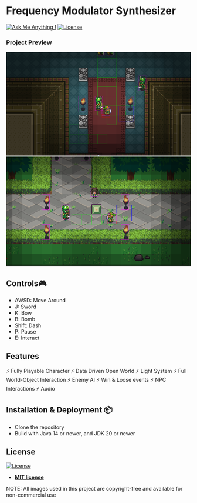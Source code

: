 # Frequency Modulator Synthesizer

[![Ask Me Anything !](https://img.shields.io/badge/ask%20me-linkedin-1abc9c.svg)](https://www.linkedin.com/in/diegorr/)
[![License](http://img.shields.io/:license-mit-blue.svg?style=flat-square)](http://badges.mit-license.org)

### Project Preview
<img src="Content/Tiles/Showcase1.png" width="900">
<img src="Content/Tiles/Showcase2.png" width="900">

## Controls🎮 
- AWSD: Move Around
- J: Sword
- K: Bow
- B: Bomb
- Shift: Dash
- P: Pause
- E: Interact

## Features 
⚡️ Fully Playable Character
⚡️ Data Driven Open World
⚡️ Light System
⚡️ Full World-Object Interaction
⚡️ Enemy AI
⚡️ Win & Loose events
⚡️ NPC Interactions
⚡️ Audio

## Installation & Deployment 📦
- Clone the repository
- Build with Java 14 or newer, and JDK 20 or newer

## License
[![License](http://img.shields.io/:license-mit-blue.svg?style=flat-square)](http://badges.mit-license.org)

- **[MIT license](http://opensource.org/licenses/mit-license.php)**

NOTE: All images used in this project are copyright-free and available for non-commercial use